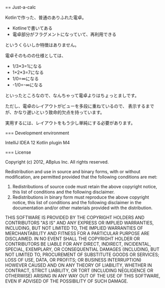 == Just-a-calc

Kotlinで作った、普通のありふれた電卓。

* Kotlineで書いてある
* 電卓部分がフラグメントになっていて、再利用できる

というくらいしか特徴はありません。

電卓そのものの仕様としては、

* 1/3*3=1になる
* 1+2*3=7になる
* 1/0=∞になる
* -1/0=-∞になる

といったところなので、なんちゃって電卓よりはちょっとましです。

ただし、電卓のレイアウトがビューを多段に重ねているので、
表示するまでが、かなり遅いという致命的欠点を持っています。

実用するには、レイアウトをもう少し単純にする必要があります。

=== Development environment

IntelliJ IDEA 12
Kotlin plugin M4

=== License

Copyright (c) 2012, ABplus Inc.
All rights reserved.

Redistribution and use in source and binary forms,
with or without modification,
are permitted provided that the following conditions are met:

1. Redistributions of source code must retain the above copyright notice,
   this list of conditions and the following disclaimer.
2. Redistributions in binary form must reproduce the above copyright notice,
   this list of conditions and the following disclaimer in the documentation and/or
   other materials provided with the distribution.

THIS SOFTWARE IS PROVIDED BY THE COPYRIGHT HOLDERS AND CONTRIBUTORS "AS IS" AND
ANY EXPRESS OR IMPLIED WARRANTIES, INCLUDING, BUT NOT LIMITED TO,
THE IMPLIED WARRANTIES OF MERCHANTABILITY AND FITNESS FOR A PARTICULAR PURPOSE ARE DISCLAIMED.
IN NO EVENT SHALL THE COPYRIGHT HOLDER OR CONTRIBUTORS BE LIABLE FOR
ANY DIRECT, INDIRECT, INCIDENTAL, SPECIAL, EXEMPLARY, OR CONSEQUENTIAL DAMAGES
(INCLUDING, BUT NOT LIMITED TO, PROCUREMENT OF SUBSTITUTE GOODS OR SERVICES;
LOSS OF USE, DATA, OR PROFITS; OR BUSINESS INTERRUPTION) HOWEVER CAUSED AND ON
ANY THEORY OF LIABILITY, WHETHER IN CONTRACT, STRICT LIABILITY, OR TORT (INCLUDING
NEGLIGENCE OR OTHERWISE) ARISING IN ANY WAY OUT OF THE USE OF THIS SOFTWARE, EVEN IF ADVISED
OF THE POSSIBILITY OF SUCH DAMAGE.

